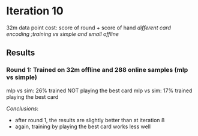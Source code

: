 # Iteration 10
32m data point
cost: score of round + score of hand
_different card encoding ;training vs simple and small offline_

## Results
### Round 1: Trained on 32m offline and 288 online samples (mlp vs simple)
mlp vs sim: 26% trained NOT playing the best card
mlp vs sim: 17% trained playing the best card

*Conclusions*:
- after round 1, the results are slightly better than at iteration 8
- again, training by playing the best card works less well



